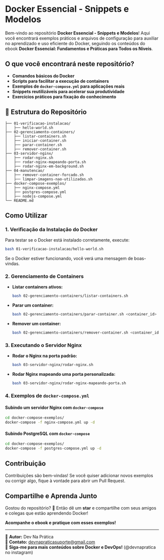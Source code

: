 # Docker Essencial - Snippets e Modelos

Bem-vindo ao repositório **Docker Essencial - Snippets e Modelos**! 
Aqui você encontrará exemplos práticos e arquivos de configuração para auxiliar no aprendizado e uso eficiente do Docker, seguindo os conteúdos do ebook **Docker Essencial: Fundamentos e Práticas para Todos os Níveis**.

## O que você encontrará neste repositório?

- **Comandos básicos do Docker** 
- **Scripts para facilitar a execução de containers** 
- **Exemplos de `docker-compose.yml` para aplicações reais** 
- **Snippets reutilizáveis para acelerar sua produtividade** 
- **Exercícios práticos para fixação do conhecimento** 

## 📂 Estrutura do Repositório

```
├── 01-verificacao-instalacao/
│   ├── hello-world.sh
├── 02-gerenciamento-containers/
│   ├── listar-containers.sh
│   ├── iniciar-container.sh
│   ├── parar-container.sh
│   ├── remover-container.sh
├── 03-servidor-nginx/
│   ├── rodar-nginx.sh
│   ├── rodar-nginx-mapeando-porta.sh
│   ├── rodar-nginx-em-background.sh
├── 04-manutencao/
│   ├── remover-container-forcado.sh
│   ├── limpar-imagens-nao-utilizadas.sh
├── docker-compose-exemplos/
│   ├── nginx-compose.yml
│   ├── postgres-compose.yml
│   ├── nodejs-compose.yml
└── README.md
```

## Como Utilizar

### 1. Verificação da Instalação do Docker
Para testar se o Docker está instalado corretamente, execute:
```sh
bash 01-verificacao-instalacao/hello-world.sh
```
Se o Docker estiver funcionando, você verá uma mensagem de boas-vindas.

### 2. Gerenciamento de Containers
- **Listar containers ativos:**
  ```sh
  bash 02-gerenciamento-containers/listar-containers.sh
  ```
- **Parar um container:**
  ```sh
  bash 02-gerenciamento-containers/parar-container.sh <container_id>
  ```
- **Remover um container:**
  ```sh
  bash 02-gerenciamento-containers/remover-container.sh <container_id>
  ```

### 3. Executando o Servidor Nginx
- **Rodar o Nginx na porta padrão:**
  ```sh
  bash 03-servidor-nginx/rodar-nginx.sh
  ```
- **Rodar Nginx mapeando uma porta personalizada:**
  ```sh
  bash 03-servidor-nginx/rodar-nginx-mapeando-porta.sh
  ```

### 4. Exemplos de `docker-compose.yml`
#### Subindo um servidor Nginx com `docker-compose`
```sh
cd docker-compose-exemplos/
docker-compose -f nginx-compose.yml up -d
```
#### Subindo PostgreSQL com `docker-compose`
```sh
cd docker-compose-exemplos/
docker-compose -f postgres-compose.yml up -d
```

## Contribuição
Contribuições são bem-vindas! Se você quiser adicionar novos exemplos ou corrigir algo, fique à vontade para abrir um Pull Request.

## Compartilhe e Aprenda Junto
Gostou do repositório? 🌟 Então dê um **star** e compartilhe com seus amigos e colegas que estão aprendendo Docker!

**Acompanhe o ebook e pratique com esses exemplos!**

---

📌 **Autor:** Dev Na Prática  
📧 **Contato:** devnapraticasuporte@gmail.com  
📢 **Siga-me para mais conteúdos sobre Docker e DevOps!** (@devnapratica no instagram)

